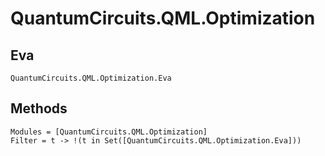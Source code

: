 # QuantumCircuits.QML.Optimization

## Eva
```@docs
QuantumCircuits.QML.Optimization.Eva
```

## Methods
```@autodocs
Modules = [QuantumCircuits.QML.Optimization]
Filter = t -> !(t in Set([QuantumCircuits.QML.Optimization.Eva]))
```